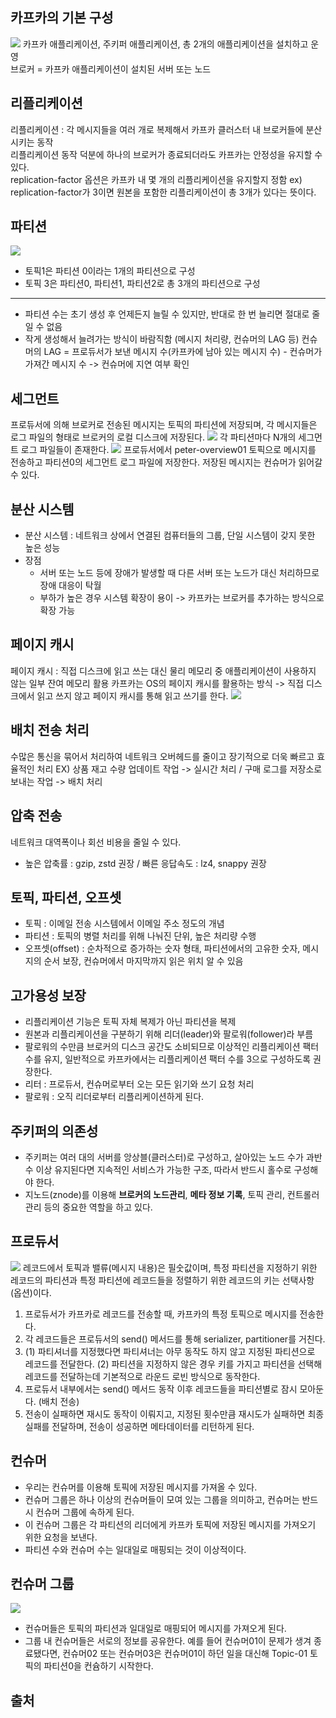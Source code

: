 ## 카프카의 기본 구성  
![](https://velog.velcdn.com/images/dmg919/post/c6e9a13d-5e32-4026-9850-0b44f8b46c42/image.png)
카프카 애플리케이션, 주키퍼 애플리케이션, 총 2개의 애플리케이션을 설치하고 운영  
브로커 = 카프카 애플리케이션이 설치된 서버 또는 노드  
## 리플리케이션
리플리케이션 : 각 메시지들을 여러 개로 복제해서 카프카 클러스터 내 브로커들에 분산시키는 동작  
리플리케이션 동작 덕분에 하나의 브로커가 종료되더라도 카프카는 안정성을 유지할 수 있다.  
replication-factor 옵션은 카프카 내 몇 개의 리플리케이션을 유지할지 정함
ex) replication-factor가 3이면 원본을 포함한 리플리케이션이 총 3개가 있다는 뜻이다.
## 파티션
![](https://velog.velcdn.com/images/dmg919/post/43e7e0e4-0399-47d9-911c-d2300bb3fc3f/image.png)
- 토픽1은 파티션 0이라는 1개의 파티션으로 구성
- 토픽 3은 파티션0, 파티션1, 파티션2로 총 3개의 파티션으로 구성
---
- 파티션 수는 초기 생성 후 언제든지 늘릴 수 있지만, 반대로 한 번 늘리면 절대로 줄일 수 없음
- 작게 생성해서 늘려가는 방식이 바람직함 (메시지 처리량, 컨슈머의 LAG 등)
컨슈머의 LAG = 프로듀서가 보낸 메시지 수(카프카에 남아 있는 메시지 수) - 컨슈머가 가져간 메시지 수
-> 컨슈머에 지연 여부 확인
## 세그먼트
프로듀서에 의해 브로커로 전송된 메시지는 토픽의 파티션에 저장되며, 각 메시지들은 로그 파일의 형태로 브로커의 로컬 디스크에 저장된다.
![](https://velog.velcdn.com/images/dmg919/post/a66bc90d-de5c-4b31-90d9-9cb2e85c764d/image.png)
각 파티션마다 N개의 세그먼트 로그 파일들이 존재한다.
![](https://velog.velcdn.com/images/dmg919/post/41373322-af1e-4d24-bcc6-5807dd1c93cf/image.png)
프로듀서에서 peter-overview01 토픽으로 메시지를 전송하고 파티션0의 세그먼트 로그 파일에 저장한다. 저장된 메시지는 컨슈머가 읽어갈 수 있다.
## 분산 시스템
- 분산 시스템 : 네트워크 상에서 연결된 컴퓨터들의 그룹, 단일 시스템이 갖지 못한 높은 성능
- 장점
	- 서버 또는 노드 등에 장애가 발생할 때 다른 서버 또는 노드가 대신 처리하므로 장애 대응이 탁월
	- 부하가 높은 경우 시스템 확장이 용이
-> 카프카는 브로커를 추가하는 방식으로 확장 가능
## 페이지 캐시
페이지 캐시 : 직접 디스크에 읽고 쓰는 대신 물리 메모리 중 애플리케이션이 사용하지 않는 일부 잔여 메모리 활용
카프카는 OS의 페이지 캐시를 활용하는 방식 -> 직접 디스크에서 읽고 쓰지 않고 페이지 캐시를 통해 읽고 쓰기를 한다.
![](https://velog.velcdn.com/images/dmg919/post/ae8a56b5-8de3-4f78-bb40-cc9fac74534c/image.png)
## 배치 전송 처리
수많은 통신을 묶어서 처리하여 네트워크 오버헤드를 줄이고 장기적으로 더욱 빠르고 효율적인 처리
EX) 상품 재고 수량 업데이트 작업 -> 실시간 처리 / 구매 로그를 저장소로 보내는 작업 -> 배치 처리
## 압축 전송
네트워크 대역폭이나 회선 비용을 줄일 수 있다.
- 높은 압축률 : gzip, zstd 권장 / 빠른 응답속도 : lz4, snappy 권장
## 토픽, 파티션, 오프셋
- 토픽 : 이메일 전송 시스템에서 이메일 주소 정도의 개념
- 파티션 : 토픽의 병렬 처리를 위해 나눠진 단위, 높은 처리량 수행
- 오프셋(offset) : 순차적으로 증가하는 숫자 형태, 파티션에서의 고유한 숫자, 메시지의 순서 보장, 컨슈머에서 마지막까지 읽은 위치 알 수 있음
## 고가용성 보장
- 리플리케이션 기능은 토픽 자체 복제가 아닌 파티션을 복제
- 원본과 리플리케이션을 구분하기 위해 리더(leader)와 팔로워(follower)라 부름
- 팔로워의 수만큼 브로커의 디스크 공간도 소비되므로 이상적인 리플리케이션 팩터 수를 유지, 일반적으로 카프카에서는 리플리케이션 팩터 수를 3으로 구성하도록 권장한다.
- 리터 : 프로듀서, 컨슈머로부터 오는 모든 읽기와 쓰기 요청 처리
- 팔로워 : 오직 리더로부터 리플리케이션하게 된다.
## 주키퍼의 의존성
- 주키퍼는 여러 대의 서버를 앙상블(클러스터)로 구성하고, 살아있는 노드 수가 과반수 이상 유지된다면 지속적인 서비스가 가능한 구조, 따라서 반드시 홀수로 구성해야 한다.
- 지노드(znode)를 이용해 **브로커의 노드관리**, **메타 정보   기록**, 토픽 관리, 컨트롤러 관리 등의 중요한 역할을 하고 있다.
## 프로듀서
![](https://velog.velcdn.com/images/dmg919/post/517d7f0e-58cd-43ad-af82-66420bfbcd22/image.png)
레코드에서 토픽과 밸류(메시지 내용)은 필숫값이며, 특정 파티션을 지정하기 위한 레코드의 파티션과 특정 파티션에 레코드들을 정렬하기 위한 레코드의 키는 선택사항(옵션)이다.

1. 프로듀서가 카프카로 레코드를 전송할 때, 카프카의 특정 토픽으로 메시지를 전송한다.
2. 각 레코드들은 프로듀서의 send() 메서드를 통해 serializer, partitioner를 거친다.
3. (1) 파티셔너를 지정했다면 파티셔너는 아무 동작도 하지 않고 지정된 파티션으로 레코드를 전달한다.
(2) 파티션을 지정하지 않은 경우 키를 가지고 파티션을 선택해 레코드를 전달하는데 기본적으로 라운드 로빈 방식으로 동작한다.
4. 프로듀서 내부에서는 send() 메서드 동작 이후 레코드들을 파티션별로 잠시 모아둔다. (배치 전송)
5. 전송이 실패하면 재시도 동작이 이뤄지고, 지정된 횟수만큼 재시도가 실패하면 최종 실패를 전달하며, 전송이 성공하면 메타데이터를 리턴하게 된다.
## 컨슈머
- 우리는 컨슈머를 이용해 토픽에 저장된 메시지를 가져올 수 있다.
- 컨슈머 그룹은 하나 이상의 컨슈머들이 모여 있는 그룹을 의미하고, 컨슈머는 반드시 컨슈머 그룹에 속하게 된다.
- 이 컨슈머 그룹은 각 파티션의 리더에게 카프카 토픽에 저장된 메시지를 가져오기 위한 요청을 보낸다.
- 파티션 수와 컨슈머 수는 일대일로 매핑되는 것이 이상적이다.
## 컨슈머 그룹
![](https://velog.velcdn.com/images/dmg919/post/fc9d4d5e-405b-4195-a86d-25e3a0339c0b/image.png)
- 컨슈머들은 토픽의 파티션과 일대일로 매핑되어 메시지를 가져오게 된다.
- 그룹 내 컨슈머들은 서로의 정보를 공유한다.
예를 들어 컨슈머01이 문제가 생겨 종료됐다면, 컨슈머02 또는 컨슈머03은 컨슈머01이 하던 일을 대신해 Topic-01 토픽의 파티션0을 컨슘하기 시작한다.
## 출처
